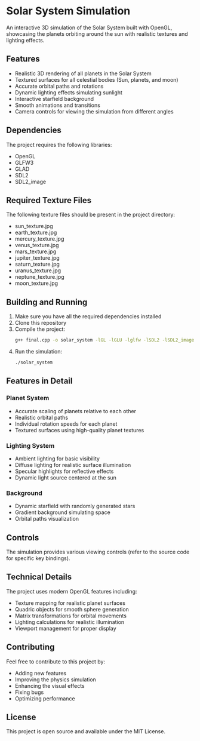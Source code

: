 # Solar System Simulation

An interactive 3D simulation of the Solar System built with OpenGL, showcasing the planets orbiting around the sun with realistic textures and lighting effects.

## Features

- Realistic 3D rendering of all planets in the Solar System
- Textured surfaces for all celestial bodies (Sun, planets, and moon)
- Accurate orbital paths and rotations
- Dynamic lighting effects simulating sunlight
- Interactive starfield background
- Smooth animations and transitions
- Camera controls for viewing the simulation from different angles

## Dependencies

The project requires the following libraries:
- OpenGL
- GLFW3
- GLAD
- SDL2
- SDL2_image

## Required Texture Files

The following texture files should be present in the project directory:
- sun_texture.jpg
- earth_texture.jpg
- mercury_texture.jpg
- venus_texture.jpg
- mars_texture.jpg
- jupiter_texture.jpg
- saturn_texture.jpg
- uranus_texture.jpg
- neptune_texture.jpg
- moon_texture.jpg

## Building and Running

1. Make sure you have all the required dependencies installed
2. Clone this repository
3. Compile the project:
   ```bash
   g++ final.cpp -o solar_system -lGL -lGLU -lglfw -lSDL2 -lSDL2_image
   ```
4. Run the simulation:
   ```bash
   ./solar_system
   ```

## Features in Detail

### Planet System
- Accurate scaling of planets relative to each other
- Realistic orbital paths
- Individual rotation speeds for each planet
- Textured surfaces using high-quality planet textures

### Lighting System
- Ambient lighting for basic visibility
- Diffuse lighting for realistic surface illumination
- Specular highlights for reflective effects
- Dynamic light source centered at the sun

### Background
- Dynamic starfield with randomly generated stars
- Gradient background simulating space
- Orbital paths visualization

## Controls

The simulation provides various viewing controls (refer to the source code for specific key bindings).

## Technical Details

The project uses modern OpenGL features including:
- Texture mapping for realistic planet surfaces
- Quadric objects for smooth sphere generation
- Matrix transformations for orbital movements
- Lighting calculations for realistic illumination
- Viewport management for proper display

## Contributing

Feel free to contribute to this project by:
- Adding new features
- Improving the physics simulation
- Enhancing the visual effects
- Fixing bugs
- Optimizing performance

## License

This project is open source and available under the MIT License.
